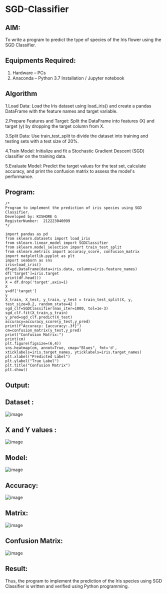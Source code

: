 # SGD-Classifier
## AIM:
To write a program to predict the type of species of the Iris flower using the SGD Classifier.

## Equipments Required:
1. Hardware – PCs
2. Anaconda – Python 3.7 Installation / Jupyter notebook

## Algorithm


1.Load Data: Load the Iris dataset using load_iris() and create a pandas DataFrame with the feature names and target variable.


2.Prepare Features and Target: Split the DataFrame into features (X) and target (y) by dropping the target column from X.


3.Split Data: Use train_test_split to divide the dataset into training and testing sets with a test size of 20%.


4.Train Model: Initialize and fit a Stochastic Gradient Descent (SGD) classifier on the training data.


5.Evaluate Model: Predict the target values for the test set, calculate accuracy, and print the confusion matrix to assess the model's performance. 


## Program:
```
/*
Program to implement the prediction of iris species using SGD Classifier.
Developed by: KISHORE G
RegisterNumber:  212223040099
*/
```
```
import pandas as pd 
from sklearn.datasets import load_iris 
from sklearn.linear_model import SGDClassifier
from sklearn.model_selection import train_test_split 
from sklearn.metrics import accuracy_score, confusion_matrix 
import matplotlib.pyplot as plt 
import seaborn as sns 
iris=load_iris() 
df=pd.DataFrame(data=iris.data, columns=iris.feature_names) 
df['target']=iris.target 
print(df.head()) 
X = df.drop('target',axis=1) 
X
y=df['target']
y
X_train, X_test, y_train, y_test = train_test_split(X, y, test_size=0.2, random_state=42 )
sgd_clf=SGDClassifier(max_iter=1000, tol=1e-3)
sgd_clf.fit(X_train,y_train)
y_pred=sgd_clf.predict(X_test) 
accuracy=accuracy_score(y_test,y_pred)
print(f"Accuracy: {accuracy:.3f}") 
cm=confusion_matrix(y_test,y_pred) 
print("Confusion Matrix:") 
print(cm)
plt.figure(figsize=(6,4))
sns.heatmap(cm, annot=True, cmap="Blues", fmt='d', xticklabels=iris.target_names, yticklabels=iris.target_names)
plt.xlabel("Predicted Label")
plt.ylabel("True Label")
plt.title("Confusion Matrix")
plt.show()
```

## Output:


## Dataset :


![image](https://github.com/user-attachments/assets/3c74c116-1c77-4168-8865-a658323bd4b2)


## X and Y values :


![image](https://github.com/user-attachments/assets/e4ad2ced-d1a3-4e74-9266-eef804b64b2f)



## Model:


![image](https://github.com/user-attachments/assets/51dcc037-564a-4e32-8caf-9635d3698421)


## Accuracy:


![image](https://github.com/user-attachments/assets/77428461-cb2b-42e2-985a-7903b98327b2)


## Matrix:


![image](https://github.com/user-attachments/assets/d821ecd2-2158-4d87-a66a-b81f29f0d490)


## Confusion Matrix:


![image](https://github.com/user-attachments/assets/f697f3ab-009a-4bf6-a772-c557f8075c55)


## Result:


Thus, the program to implement the prediction of the Iris species using SGD Classifier is written and verified using Python programming.
